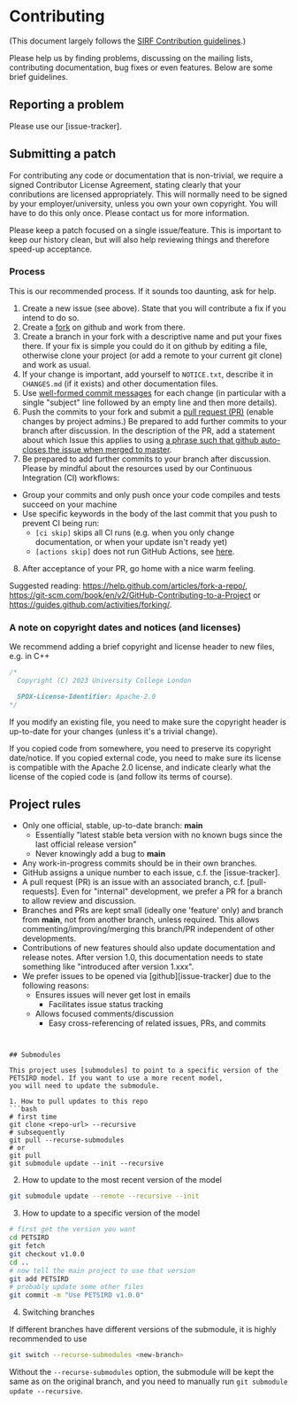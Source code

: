 Contributing
============

(This document largely follows the [SIRF Contribution guidelines](https://github.com/SyneRBI/SIRF/blob/master/CONTRIBUTING.md).)

Please help us by finding problems, discussing on the mailing lists, contributing documentation,
bug fixes or even features. Below are some brief guidelines.

## Reporting a problem

Please use our [issue-tracker].

## Submitting a patch

For contributing any code or documentation that is non-trivial, we require a
signed Contributor License Agreement, stating clearly that your
conributions are licensed appropriately. This will normally need to be signed by your
employer/university, unless you own your own copyright.
You will have to do this only once. Please contact us for more information.

Please keep a patch focused on a single issue/feature. This is important to keep our history clean,
but will also help reviewing things and therefore speed-up acceptance.

### Process

This is our recommended process. If it sounds too daunting, ask for help.

1. Create a new issue (see above). State that you will contribute a fix if you intend to do so.
2. Create a [fork](https://help.github.com/articles/fork-a-repo) on github and work from there.
3. Create a branch in your fork with a descriptive name and put your fixes there. If your fix is
simple you could do it on github by editing a file, otherwise clone your project (or add a remote
to your current git clone) and work as usual.
4. If your change is important, add yourself to `NOTICE.txt`, describe it in `CHANGES.md` (if it exists)
and other documentation files.
5. Use [well-formed commit messages](http://tbaggery.com/2008/04/19/a-note-about-git-commit-messages.html)
for each change (in particular with a single "subject" line
followed by an empty line and then more details).
6. Push the commits to your fork and submit a [pull request (PR)](https://help.github.com/articles/creating-a-pull-request)
(enable changes by project admins.) Be prepared to add further commits to your branch after discussion.
In the description of the PR, add a statement about which Issue this applies to
using [a phrase such that github auto-closes the issue when merged to master](https://help.github.com/articles/closing-issues-using-keywords/).
7. Be prepared to add further commits to your branch after discussion.
Please by mindful about the resources used by our Continuous Integration (CI) workflows:
  - Group your commits and only push once your code compiles and tests succeed on your machine
  - Use specific keywords in the body of the last commit that you push to prevent CI being run:
     - `[ci skip]` skips all CI runs (e.g. when you only change documentation, or when your update isn't ready yet)
     - `[actions skip]` does not run GitHub Actions, see [here](https://github.blog/changelog/2021-02-08-github-actions-skip-pull-request-and-push-workflows-with-skip-ci/).
8. After acceptance of your PR, go home with a nice warm feeling.

Suggested reading: 
https://help.github.com/articles/fork-a-repo/, https://git-scm.com/book/en/v2/GitHub-Contributing-to-a-Project or https://guides.github.com/activities/forking/.

### A note on copyright dates and notices (and licenses)

We recommend adding a brief copyright and license header to new files, e.g. in C++
```c++
/*
  Copyright (C) 2023 University College London

  SPDX-License-Identifier: Apache-2.0
*/
```
If you modify an existing file, you need to make sure the copyright header is up-to-date for your changes
(unless it's a trivial change).

If you copied code from somewhere, you need to preserve its copyright date/notice. If you copied external code,
you need to make sure its license is compatible with the Apache 2.0 license, and indicate clearly what the license
of the copied code is (and follow its terms of course).

## Project rules

- Only one official, stable, up-to-date branch: **main**
    + Essentially "latest stable beta version with no known bugs
      since the last official release version"
    + Never knowingly add a bug to **main**
- Any work-in-progress commits should be in their own branches.
- GitHub assigns a unique number to each issue, c.f. the [issue-tracker].
- A pull request (PR) is an issue with an associated branch,
  c.f. [pull-requests]. Even for "internal" development, we prefer a PR for
  a branch to allow review and discussion.
- Branches and PRs are kept small (ideally one 'feature' only) and branch from **main**,
  not from another branch, unless required. This allows
  commenting/improving/merging this branch/PR
  independent of other developments.
- Contributions of new features should also update documentation and release notes. After version 1.0,
  this documentation needs to state something like "introduced after version 1.xxx".
- We prefer issues to be opened via [github][issue-tracker] due to the following reasons:
    + Ensures issues will never get lost in emails
        * Facilitates issue status tracking
    + Allows focused comments/discussion
        * Easy cross-referencing of related issues, PRs, and commits

```


## Submodules

This project uses [submodules] to point to a specific version of the PETSIRD model. If you want to use a more recent model,
you will need to update the submodule.

1. How to pull updates to this repo
```bash
# first time
git clone <repo-url> --recursive
# subsequently
git pull --recurse-submodules
# or
git pull
git submodule update --init --recursive
```
2. How to update to the most recent version of the model
```bash
git submodule update --remote --recursive --init
```

3.  How to update to a specific version of the model
```bash
# first get the version you want
cd PETSIRD
git fetch
git checkout v1.0.0
cd ..
# now tell the main project to use that version
git add PETSIRD
# probably update some other files
git commit -m "Use PETSIRD v1.0.0"
```
4. Switching branches

If different branches have different versions of the submodule, it is highly recommended to use
```bash
git switch --recurse-submodules <new-branch>
```
Without the `--recurse-submodules` option, the submodule will be kept the same as on the
original branch, and you need to manually run `git submodule update --recursive`.

[submodules]: https://git-scm.com/docs/gitsubmodules
